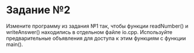 # Задание №2

Измените программу из задания №1 так, чтобы функции readNumber() и writeAnswer() находились в отдельном файле io.cpp. Используйте предварительные объявления для доступа к этим функциям с функции main().
